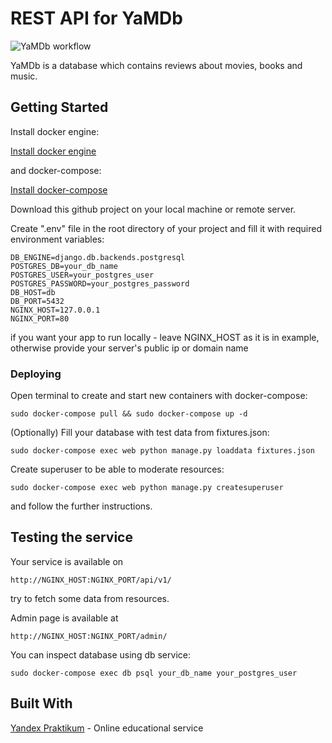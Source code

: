 # REST API for YaMDb

![YaMDb workflow](https://github.com/MuggleSkin/yamdb_final/workflows/YaMDb_workflow/badge.svg)

YaMDb is a database which contains reviews about movies, books and music.

## Getting Started

Install docker engine:

[Install docker engine](https://docs.docker.com/engine/install/)

and docker-compose:

[Install docker-compose](https://docs.docker.com/compose/install/)

Download this github project on your local machine or remote server. 

Create ".env" file in the root directory of your project and fill it with required environment variables:

```
DB_ENGINE=django.db.backends.postgresql
POSTGRES_DB=your_db_name
POSTGRES_USER=your_postgres_user
POSTGRES_PASSWORD=your_postgres_password
DB_HOST=db
DB_PORT=5432
NGINX_HOST=127.0.0.1
NGINX_PORT=80
```

if you want your app to run locally - leave NGINX_HOST as it is in example,
otherwise provide your server's public ip or domain name

### Deploying

Open terminal to create and start new containers with docker-compose:

```
sudo docker-compose pull && sudo docker-compose up -d
```

(Optionally) Fill your database with test data from fixtures.json:

```
sudo docker-compose exec web python manage.py loaddata fixtures.json
```

Create superuser to be able to moderate resources:

```
sudo docker-compose exec web python manage.py createsuperuser
```

and follow the further instructions.



## Testing the service

Your service is available on

```
http://NGINX_HOST:NGINX_PORT/api/v1/
```

try to fetch some data from resources.

Admin page is available at

```
http://NGINX_HOST:NGINX_PORT/admin/
```

You can inspect database using db service:

```
sudo docker-compose exec db psql your_db_name your_postgres_user
```

## Built With

[Yandex Praktikum](https://praktikum.yandex.ru) - Online educational service
